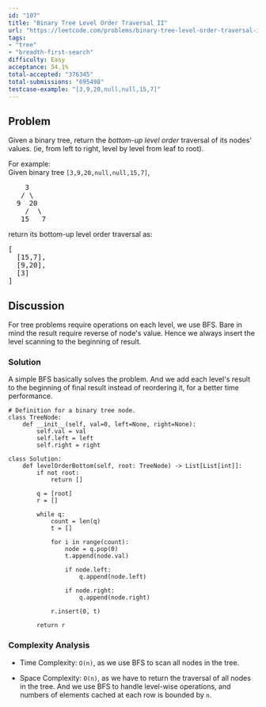```yaml
---
id: "107"
title: "Binary Tree Level Order Traversal II"
url: "https://leetcode.com/problems/binary-tree-level-order-traversal-ii/description/"
tags:
- "tree"
- "breadth-first-search"
difficulty: Easy
acceptance: 54.1%
total-accepted: "376345"
total-submissions: "695498"
testcase-example: "[3,9,20,null,null,15,7]"
---
```


## Problem

<p>Given a binary tree, return the <i>bottom-up level order</i> traversal of its nodes' values. (ie, from left to right, level by level from leaf to root).</p>

<p>
For example:<br />
Given binary tree <code>[3,9,20,null,null,15,7]</code>,<br />
<pre>
    3
   / \
  9  20
    /  \
   15   7
</pre>
</p>
<p>
return its bottom-up level order traversal as:<br />
<pre>
[
  [15,7],
  [9,20],
  [3]
]
</pre>
</p>

## Discussion

For tree problems require operations on each level, we use BFS.
Bare in mind the result require reverse of node's value. Hence we always
insert the level scanning to the beginning of result.

### Solution

A simple BFS basically solves the problem. And we add each level's result to the
beginning of final result instead of reordering it,
for a better time performance.

```py3
# Definition for a binary tree node.
class TreeNode:
    def __init__(self, val=0, left=None, right=None):
        self.val = val
        self.left = left
        self.right = right

class Solution:
    def levelOrderBottom(self, root: TreeNode) -> List[List[int]]:
        if not root:
            return []

        q = [root]
        r = []

        while q:
            count = len(q)
            t = []

            for i in range(count):
                node = q.pop(0)
                t.append(node.val)

                if node.left:
                    q.append(node.left)

                if node.right:
                    q.append(node.right)

            r.insert(0, t)

        return r
```

### Complexity Analysis

- Time Complexity: `O(n)`, as we use BFS to scan all nodes in the tree.

- Space Complexity: `O(n)`, as we have to return the traversal of all nodes
  in the tree. And we use BFS to handle level-wise operations,
  and numbers of elements cached at each row is bounded by `n`.
